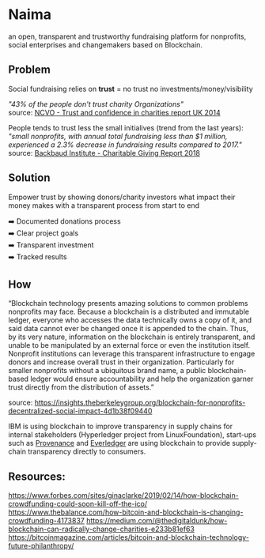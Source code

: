 # Naima
an open, transparent and trustworthy fundraising platform for nonprofits, social enterprises and changemakers based on Blockchain.

## Problem
Social fundraising relies on **trust** = no trust no investments/money/visibility  

*"43% of the people don't trust charity Organizations"*   
source: [NCVO - Trust and confidence in charities report UK 2014](documents/trust-and-confidence-in-charities-report.pdf)

People tends to trust less the small initialives (trend from the last years): *"small nonprofits, with annual total fundraising less than $1 million, experienced a 2.3% decrease in fundraising results compared to 2017."*  
source: [Backbaud Institute - Charitable Giving Report 2018](documents/2018CharitableGivingReport.pdf)


## Solution
Empower trust by showing donors/charity investors what impact their money makes with a transparent process from start to end

 ➡️ Documented donations process  
 ➡️ Clear project goals  
 ➡️ Transparent investment  
 ➡️ Tracked results  

## How
“Blockchain technology presents amazing solutions to common problems nonprofits may face. Because a blockchain is a distributed and immutable ledger, everyone who accesses the data technically owns a copy of it, and said data cannot ever be changed once it is appended to the chain. Thus, by its very nature, information on the blockchain is entirely transparent, and unable to be manipulated by an external force or even the institution itself. Nonprofit institutions can leverage this transparent infrastructure to engage donors and increase overall trust in their organization. Particularly for smaller nonprofits without a ubiquitous brand name, a public blockchain-based ledger would ensure accountability and help the organization garner trust directly from the distribution of assets.”  

source: https://insights.theberkeleygroup.org/blockchain-for-nonprofits-decentralized-social-impact-4d1b38f09440

IBM is using blockchain to improve transparency in supply chains for internal stakeholders (Hyperledger project from LinuxFoundation), start-ups such as [Provenance](https://www.provenance.org) and [Everledger](https://www.everledger.io) are using blockchain to provide supply-chain transparency directly to consumers.

## Resources:
https://www.forbes.com/sites/ginaclarke/2019/02/14/how-blockchain-crowdfunding-could-soon-kill-off-the-ico/
https://www.thebalance.com/how-bitcoin-and-blockchain-is-changing-crowdfunding-4173837
https://medium.com/@thedigitaldunk/how-blockchain-can-radically-change-charities-e233b81ef63
https://bitcoinmagazine.com/articles/bitcoin-and-blockchain-technology-future-philanthropy/
